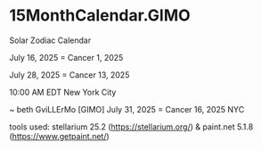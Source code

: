 # 15MonthCalendar.GIMO
Solar Zodiac Calendar 

July 16, 2025 = Cancer 1, 2025

July 28, 2025 = Cancer 13, 2025

10:00 AM EDT New York City

~ beth GviLLErMo [GIMO] July 31, 2025 = Cancer 16, 2025 NYC

tools used: stellarium 25.2 (https://stellarium.org/) & paint.net 5.1.8 (https://www.getpaint.net/)
